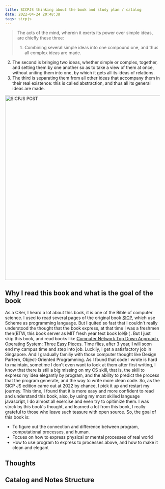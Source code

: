 ```yaml
---
title: SICPJS thinking about the book and study plan / catalog
date: 2022-04-24 20:48:38
tags: sicpjs
---
```

> The acts of the mind, wherein it exerts its power over simple ideas, are chiefly these three:
> 1. Combining several simple ideas into one compound one, and thus all complex ideas are made. 
2. The second is bringing two ideas, whether simple or complex, together, and setting them by one another so as to take a view of them at once, without uniting them into one, by which it gets all its ideas of relations. 
3. The third is separating them from all other ideas that accompany them in their real existence: this is called abstraction, and thus all its general ideas are made.

<img alt="SICPJS POST" src="/img/sicpjs.jpeg" style="height: 600px;">

## Why I read this book and what is the goal of the book
  As a CSer, I heard a lot about this book, it is one of the Bible of computer science. I used to read several pages of the original book [SICP](https://www.amazon.com/Instructors-Structure-Interpretation-Computer-Programs/dp/0262692201/ref=sr_1_4?keywords=sicp&qid=1650806078&s=books&sr=1-4), which use Scheme as programming language. But I quited so fast that I couldn't really understood the thought that the book express, at that time I was a freshmen then(BTW, this book server as MIT fresh year text book lol😂 ). But I just skip this book, and read books like [Computer Network Top Down Approach](https://www.amazon.com/Computer-Networking-Top-Down-Approach-7th/dp/0133594149), [Operating System: Three Easy Pieces](https://www.amazon.com/Operating-Systems-Three-Easy-Pieces/dp/198508659X/ref=sr_1_1?keywords=operating+system%3A+three+easy+pieces&qid=1650806134&s=books&sr=1-1). 
  Time flies, after 3 year, I will soon end my campus time and step into job. Luckily, I get a satisfactory job in Singapore. And I gradually familiy with those computer thought like Design Partern, Object-Oriented Programming. As I found that code I wrote is hard to maintain, sometime I don't even want to look at them after first writing, I know that there is still a big missing on my CS skill, that is, the skill to express my idea elegantly by program, and the ability to predict the process that the program generate, and the way to write more clean code. 
  So, as the SICP JS edition came out at 2022 by chance, I pick it up and restart my journey. This time, I found that it is more easy and more confident to read and understand this book, also, by using my most skilled language javascript, I do almost all exercise and even try to opitimize them.
  I was stock by this book's thought, and learned a lot from this book, I really grateful to those who leave such teasure with open source.
  So, the goal of this book is:
  * To figure out the connection and difference between program, computational processes, and human.
  * Focues on how to express physical or mental processes of real world
  * How to use program to express to processes above, and how to make it clean and elegant
## Thoughts

## Catalog and Notes Structure